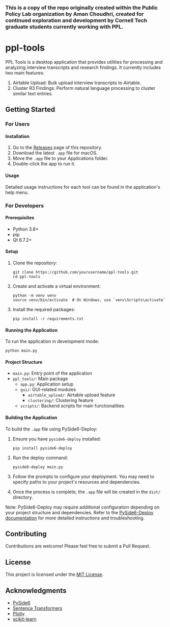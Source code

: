 ### This is a copy of the repo originally created within the Public Policy Lab organization by Aman Choudhri, created for continued exploration and development by Cornell Tech graduate students currently working with PPL.


# ppl-tools

PPL Tools is a desktop application that provides utilities for processing and analyzing interview transcripts and research findings. It currently includes two main features:

1. Airtable Upload: Bulk upload interview transcripts to Airtable.
2. Cluster R3 Findings: Perform natural language processing to cluster similar text entries.

## Getting Started

### For Users

#### Installation

1. Go to the [Releases](https://github.com/yourusername/ppl-tools/releases) page of this repository.
2. Download the latest `.app` file for macOS.
3. Move the `.app` file to your Applications folder.
4. Double-click the app to run it.

#### Usage

Detailed usage instructions for each tool can be found in the application's help menu.

### For Developers

#### Prerequisites

- Python 3.8+
- pip
- Qt 6.7.2+

#### Setup

1. Clone the repository:
   ```
   git clone https://github.com/yourusername/ppl-tools.git
   cd ppl-tools
   ```

2. Create and activate a virtual environment:
   ```
   python -m venv venv
   source venv/bin/activate  # On Windows, use `venv\Scripts\activate`
   ```

3. Install the required packages:
   ```
   pip install -r requirements.txt
   ```

#### Running the Application

To run the application in development mode:

```
python main.py
```

#### Project Structure

- `main.py`: Entry point of the application
- `ppl_tools/`: Main package
  - `app.py`: Application setup
  - `gui/`: GUI-related modules
    - `airtable_upload/`: Airtable upload feature
    - `clustering/`: Clustering feature
  - `scripts/`: Backend scripts for main functionalities

#### Building the Application

To build the `.app` file using PySide6-Deploy:

1. Ensure you have `pyside6-deploy` installed:
   ```
   pip install pyside6-deploy
   ```

2. Run the deploy command:
   ```
   pyside6-deploy main.py
   ```

3. Follow the prompts to configure your deployment. You may need to specify paths to your project's resources and dependencies.

4. Once the process is complete, the `.app` file will be created in the `dist/` directory.

Note: PySide6-Deploy may require additional configuration depending on your project structure and dependencies. Refer to the [PySide6-Deploy documentation](https://doc.qt.io/qtforpython-6/deployment/index.html) for more detailed instructions and troubleshooting.

## Contributing

Contributions are welcome! Please feel free to submit a Pull Request.

## License

This project is licensed under the [MIT License](LICENSE).

## Acknowledgments

- [PySide6](https://wiki.qt.io/Qt_for_Python)
- [Sentence Transformers](https://www.sbert.net/)
- [Plotly](https://plotly.com/python/)
- [scikit-learn](https://scikit-learn.org/)
